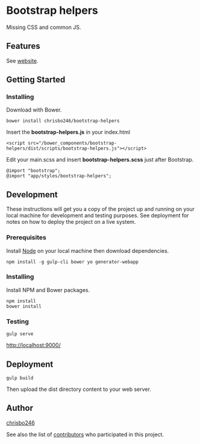 # Bootstrap helpers

Missing CSS and common JS.

## Features

See [website](http://chrisbo246.github.io/bootstrap-helpers/).

## Getting Started

### Installing

Download with Bower.

```
bower install chrisbo246/bootstrap-helpers
```

Insert the **bootstrap-helpers.js** in your index.html

```
<script src="/bower_components/bootstrap-helpers/dist/scripts/bootstrap-helpers.js"></script>
```

Edit your main.scss and insert **bootstrap-helpers.scss** just after Bootstrap.

```
@import "bootstrap";
@import "app/styles/bootstrap-helpers";
```

## Development

These instructions will get you a copy of the project up and running on your local machine for development and testing purposes. See deployment for notes on how to deploy the project on a live system.

### Prerequisites

Install [Node](https://nodejs.org/en/download/) on your local machine then download dependencies.

```
npm install -g gulp-cli bower yo generator-webapp
```

### Installing

Install NPM and Bower packages.

```
npm install
bower install
```

### Testing

```
gulp serve
```

[http://localhost:9000/](http://localhost:9000/)

## Deployment

```
gulp build
```

Then upload the dist directory content to your web server.

<!--

## Contributing

Please read [CONTRIBUTING.md](CONTRIBUTING.md) for details on our code of conduct, and the process for submitting pull requests to us.

-->

## Author

[chrisbo246](https://github.com/chrisbo246)

See also the list of [contributors](https://github.com/chrisbo246/bootstrap-helpers/contributors) who participated in this project.

<!--

## License

This project is licensed under the MIT License - see the [LICENSE.md](LICENSE.md) file for details

-->

